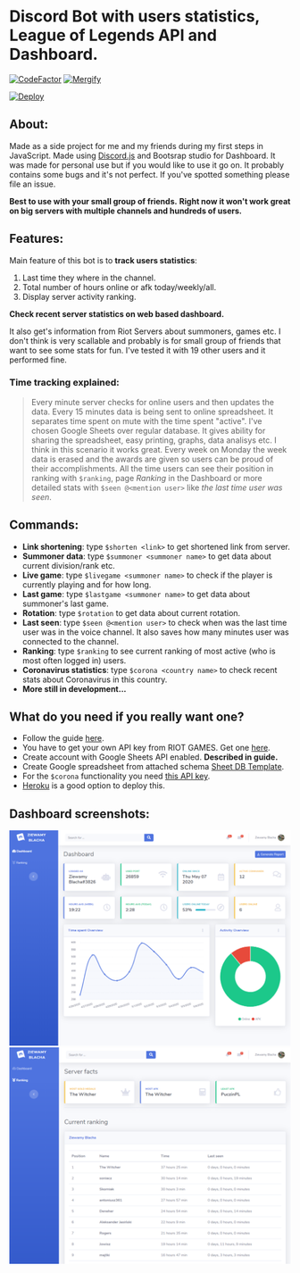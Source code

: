 # Discord Bot with users statistics, League of Legends API and Dashboard.
[![CodeFactor](https://www.codefactor.io/repository/github/kamilbakierzynski/js_discord_bot/badge)](https://www.codefactor.io/repository/github/kamilbakierzynski/js_discord_bot)
[![Mergify](https://img.shields.io/endpoint.svg?url=https://gh.mergify.io/badges/kamilbakierzynski/js_discord_bot&style=flat)](https://mergify.io/)

[![Deploy](https://www.herokucdn.com/deploy/button.png)](https://heroku.com/deploy)

## About:
Made as a side project for me and my friends during my first steps in JavaScript. Made using [Discord.js](https://discord.js.org/#/) and Bootsrap studio for Dashboard. It was made for personal use but if you would like to use it go on. It probably contains some bugs and it's not perfect. If you've spotted something please file an issue.

**Best to use with your small group of friends.**
**Right now it won't work great on big servers with multiple channels and hundreds of users.**

## Features:
Main feature of this bot is to **track users statistics**:
1. Last time they where in the channel.
2. Total number of hours online or afk today/weekly/all.
3. Display server activity ranking.

**Check recent server statistics on web based dashboard.**
   
It also get's information from Riot Servers about summoners, games etc.
I don't think is very scallable and probably is for small group of friends that want to see some stats for fun. I've tested it with 19 other users and it performed fine.

### Time tracking explained:
> Every minute server checks for online users and then updates the data. Every 15 minutes data is being sent to online spreadsheet. It separates time spent on mute with the time spent "active". I've chosen Google Sheets over regular database. It gives ability for sharing the spreadsheet, easy printing, graphs, data analisys etc. I think in this scenario it works great.
> Every week on Monday the week data is erased and the awards are given so users can be proud of their accomplishments.
> All the time users can see their position in ranking with `$ranking`, page *Ranking* in the Dashboard or more detailed stats with `$seen @<mention user>` like *the last time user was seen*.


## Commands:

- **Link shortening**:
    type `$shorten <link>` to get shortened link from server.
- **Summoner data**:
    type `$summoner <summoner name>` to get data about current division/rank etc.
- **Live game**:
    type `$livegame <summoner name>` to check if the player is currently playing and for how long.
- **Last game**:
    type `$lastgame <summoner name>` to get data about summoner's last game.
- **Rotation**:
    type `$rotation` to get data about current rotation.
- **Last seen**:
    type `$seen @<mention user>` to check when was the last time user was in the voice channel. It also saves how many minutes user was connected to the channel.
- **Ranking**:
    type `$ranking` to see current ranking of most active (who is most often logged in) users.
- **Coronavirus statistics**:
    type `$corona <country name>` to check recent stats about Coronavirus in this country.
- **More still in development...**

## What do you need if you really want one?
- Follow the guide [here](instalation_guide/GUIDE.md).
- You have to get your own API key from RIOT GAMES. Get one [here](https://developer.riotgames.com/).
- Create account with Google Sheets API enabled. **Described in guide.**
- Create Google spreadsheet from attached schema [Sheet DB Template](instalation_guide/discord_bot_db.xlm).
- For the `$corona` functionality you need [this API key](https://rapidapi.com/api-sports/api/covid-193/endpoints).
- [Heroku](https://www.heroku.com) is a good option to deploy this.

## Dashboard screenshots:
![Screenshot1](screenshots/dashboard_index.png)
![Screenshot2](screenshots/dashboard_ranking.png)
